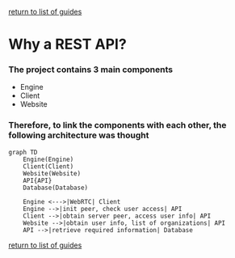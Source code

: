 [return to list of guides](../../README.MD)
# Why a REST API?

### The project contains 3 main components
- Engine
- Client
- Website

### Therefore, to link the components with each other, the following architecture was thought

```mermaid
graph TD
    Engine(Engine)
    Client(Client)
    Website(Website)
    API{API}
    Database(Database)

    Engine <--->|WebRTC| Client
    Engine -->|init peer, check user access| API
    Client -->|obtain server peer, access user info| API
    Website -->|obtain user info, list of organizations| API
    API -->|retrieve required information| Database
```

[return to list of guides](../../README.MD)